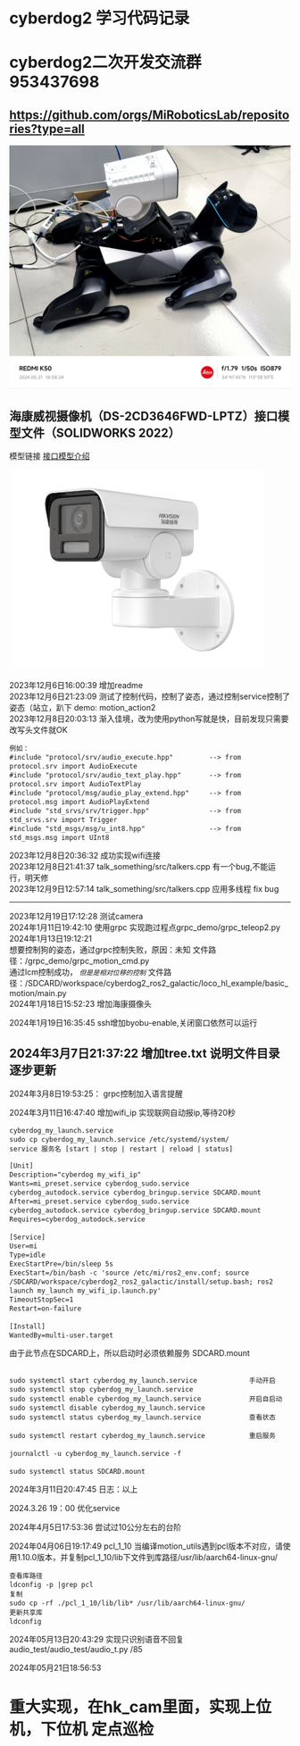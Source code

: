 # cyberdog2 学习代码记录 
# cyberdog2二次开发交流群 953437698

## https://github.com/orgs/MiRoboticsLab/repositories?type=all  


![cyberdog2](./cyberdog2.jpg "cyberdog2")


## 海康威视摄像机（DS-2CD3646FWD-LPTZ）接口模型文件（SOLIDWORKS 2022）
模型链接 [接口模型介绍](./海康威视摄像机接口模型文件/README.md)

![DS-2CD3646FWD-LPTZ](./DS-2CD3646FWD-LPTZ.png "DS-2CD3646FWD-LPTZ")



2023年12月6日16:00:39 增加readme    
2023年12月6日21:23:09 测试了控制代码，控制了姿态，通过控制service控制了姿态（站立，趴下 demo: motion_action2    
2023年12月8日20:03:13 渐入佳境，改为使用python写就是快，目前发现只需要改写头文件就OK
```
例如：
#include "protocol/srv/audio_execute.hpp"         --> from protocol.srv import AudioExecute
#include "protocol/srv/audio_text_play.hpp"       --> from protocol.srv import AudioTextPlay
#include "protocol/msg/audio_play_extend.hpp"     --> from protocol.msg import AudioPlayExtend
#include "std_srvs/srv/trigger.hpp"               --> from std_srvs.srv import Trigger
#include "std_msgs/msg/u_int8.hpp"                --> from std_msgs.msg import UInt8
```

2023年12月8日20:36:32 成功实现wifi连接  
2023年12月8日21:41:37 talk_something/src/talkers.cpp 有一个bug,不能运行，明天修      
2023年12月9日12:57:14 talk_something/src/talkers.cpp 应用多线程 fix bug   
***
2023年12月19日17:12:28 测试camera  
2024年1月11日19:42:10 使用grpc 实现跑过程点grpc_demo/grpc_teleop2.py
2024年1月13日19:12:21  
想要控制狗的姿态，通过grpc控制失败，原因：未知 文件路径：/grpc_demo/grpc_motion_cmd.py           
通过lcm控制成功， *`但是是相对位移的控制`* 文件路径：/SDCARD/workspace/cyberdog2_ros2_galactic/loco_hl_example/basic_motion/main.py       
2024年1月18日15:52:23 增加海康摄像头

2024年1月19日16:35:45 ssh增加byobu-enable,关闭窗口依然可以运行

## 2024年3月7日21:37:22 增加tree.txt 说明文件目录 逐步更新


2024年3月8日19:53:25： grpc控制加入语言提醒


2024年3月11日16:47:40 增加wifi_ip 实现联网自动报ip,等待20秒

```
cyberdog_my_launch.service  
sudo cp cyberdog_my_launch.service /etc/systemd/system/
service 服务名 [start | stop | restart | reload | status]
```

```
[Unit]
Description="cyberdog my_wifi_ip"
Wants=mi_preset.service cyberdog_sudo.service cyberdog_autodock.service cyberdog_bringup.service SDCARD.mount
After=mi_preset.service cyberdog_sudo.service cyberdog_autodock.service cyberdog_bringup.service SDCARD.mount
Requires=cyberdog_autodock.service

[Service]
User=mi
Type=idle
ExecStartPre=/bin/sleep 5s
ExecStart=/bin/bash -c 'source /etc/mi/ros2_env.conf; source /SDCARD/workspace/cyberdog2_ros2_galactic/install/setup.bash; ros2 launch my_launch my_wifi_ip.launch.py'
TimeoutStopSec=1
Restart=on-failure

[Install]
WantedBy=multi-user.target
```

由于此节点在SDCARD上，所以启动时必须依赖服务 SDCARD.mount


```

sudo systemctl start cyberdog_my_launch.service             手动开启  
sudo systemctl stop cyberdog_my_launch.service
sudo systemctl enable cyberdog_my_launch.service            开启自启动  
sudo systemctl disable cyberdog_my_launch.service
sudo systemctl status cyberdog_my_launch.service            查看状态  

sudo systemctl restart cyberdog_my_launch.service           重启服务  

journalctl -u cyberdog_my_launch.service -f

sudo systemctl status SDCARD.mount

```


2024年3月11日20:47:45 日志：以上


2024.3.26 19：00 优化service

2024年4月5日17:53:36 尝试过10公分左右的台阶

2024年04月06日19:17:49
pcl_1_10 当编译motion_utils遇到pcl版本不对应，请使用1.10.0版本，并复制pcl_1_10/lib下文件到库路径/usr/lib/aarch64-linux-gnu/
```
查看库路径
ldconfig -p |grep pcl
复制
sudo cp -rf ./pcl_1_10/lib/lib* /usr/lib/aarch64-linux-gnu/
更新共享库
ldconfig
```

2024年05月13日20:43:29 实现只识别语音不回复 audio_test/audio_test/audio_t.py  /85

2024年05月21日18:56:53
# 重大实现，在hk_cam里面，实现上位机，下位机 定点巡检

